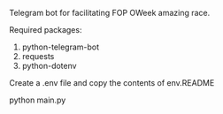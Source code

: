 Telegram bot for facilitating FOP OWeek amazing race.

Required packages:
1. python-telegram-bot
2. requests
3. python-dotenv

Create a .env file and copy the contents of env.README

python main.py